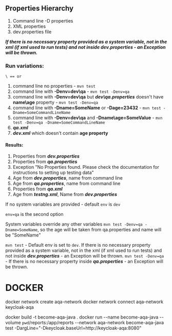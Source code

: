 ## Properties Hierarchy
1. Command line -D properties
2. XML properties
3. dev.properties file

***If there is no necessary property provided as a system variable, not in the xml (if xml used to run tests) and not inside ***dev.properties*** - an Exception will be thrown.***
### Run variations:

`\ == or`
1. command line no properties - `mvn test`
2. command line with **-Denv=dev\qa** - `mvn test -Denv=qa`
3. command line with **-Denv=dev\qa** but ***dev\qa.properties*** doesn't have **name\age** property - `mvn test -Denv=qa`
4. command line with **-Dname=SomeName** or **-Dage=23432** - `mvn test -Dname=SomeCommandLineName`
5. command line with **-Denv=dev\qa** and **-Dname\age=SomeValue** - `mvn test -Denv=qa -Dname=SomeCommandLineName`
6. ***qa.xml***
7. ***dev.xml*** which doesn't contain **age property**

#### Results:
1. Properties from ***dev.properties***
2. Properties from ***qa.properties***
3. Exception "No Properties found. Please check the documentation for instructions to setting up testing data"
4. Age from ***dev.properties***, name from command line
5. Age from ***qa.properties***, name from command line
6. Properties from ***qa.xml***
7. Age from ***testng.xml***, Name from ***dev.properties***


If no system variables are provided - default `env` is `dev`

`env=qa` is the second option

System variables override any other variables `mvn test -Denv=qa -Dname=SomeName`, so the age will be taken from qa.properties and name will be "SomeName"

`mvn test` - Default env is set to `dev`. If there is no necessary property provided as a system variable, not in the xml (if xml used to run tests) and not inside ***dev.properties*** - an Exception will be thrown.
`mvn test -Denv=qa` - If there is no necessary property inside ***qa.properties*** - an Exception will be thrown.


# DOCKER
docker network create aqa-network
docker network connect aqa-network keycloak-aqa

docker build -t become-aqa-java .
docker run --name become-aqa-java --volume `pwd`/reports:/app/reports --network aqa-network become-aqa-java test -DargLine="-Dkeycloak.baseUrl=http://keycloak-aqa:8080"
